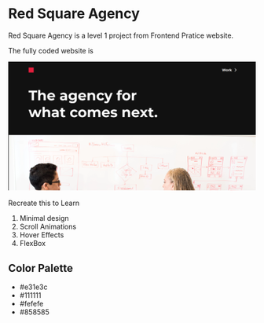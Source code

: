 # Red Square Agency
Red Square Agency is a level 1 project from Frontend Pratice website.

The fully coded website is

![Red Square Agency](assets/livepage.png)

Recreate this to Learn 
1. Minimal design
2. Scroll Animations
3. Hover Effects
4. FlexBox


## Color Palette 
- #e31e3c
- #111111
- #fefefe
- #858585


